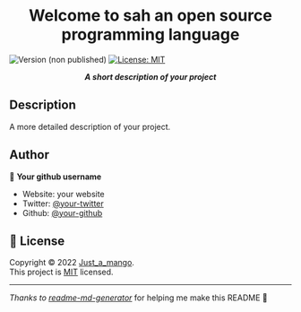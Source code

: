 <h1 align="center">Welcome to sah an open source programming language</h1>
<p>
  <img alt="Version (non published)" src="https://img.shields.io/badge/version-Your version.-blue.svg?cacheSeconds=2592000" />
  <a href="https://github.com/just-a-mango/opensource-template/blob/main/LICENSE" target="_blank">
    <img alt="License: MIT" src="https://img.shields.io/badge/License-MIT-yellow.svg" />
  </a>
</p>

<p align="center"><b><i>A short description of your project</b></i></p>

## Description
A more detailed description of your project.

## Author

👤 **Your github username**

* Website: your website
* Twitter: [@your-twitter](https://twitter.com/your-twitter)
* Github: [@your-github](https://github.com/your-github)

## 📝 License

Copyright © 2022 [Just_a_mango](https://github.com/just-a-mango).<br />
This project is [MIT](https://github.com/just-a-mango/decentra/blob/main/LICENSE) licensed.

***
_Thanks to [readme-md-generator](https://github.com/kefranabg/readme-md-generator)_ for helping me make this README 💖
